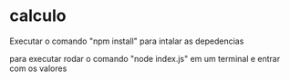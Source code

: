 # calculo

Executar o comando "npm install" para intalar as depedencias

para executar rodar o comando "node index.js" em um terminal e entrar com os valores